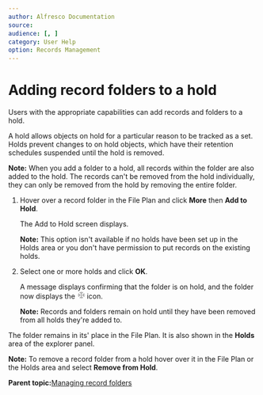 ```yaml
---
author: Alfresco Documentation
source: 
audience: [, ]
category: User Help
option: Records Management
---
```


# Adding record folders to a hold

Users with the appropriate capabilities can add records and folders to a hold.

A hold allows objects on hold for a particular reason to be tracked as a set. Holds prevent changes to on hold objects, which have their retention schedules suspended until the hold is removed.

**Note:** When you add a folder to a hold, all records within the folder are also added to the hold. The records can't be removed from the hold individually, they can only be removed from the hold by removing the entire folder.

1.  Hover over a record folder in the File Plan and click **More** then **Add to Hold**.

    The Add to Hold screen displays.

    **Note:** This option isn't available if no holds have been set up in the Holds area or you don't have permission to put records on the existing holds.

2.  Select one or more holds and click **OK**.

    A message displays confirming that the folder is on hold, and the folder now displays the ![Frozen](../images/ico-rm-frozen.png) icon.

    **Note:** Records and folders remain on hold until they have been removed from all holds they're added to.


The folder remains in its' place in the File Plan. It is also shown in the **Holds** area of the explorer panel.

**Note:** To remove a record folder from a hold hover over it in the File Plan or the Holds area and select **Remove from Hold**.

**Parent topic:**[Managing record folders](../tasks/rm-recordfolder-manage.md)

